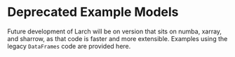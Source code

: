 # Deprecated Example Models

Future development of Larch will be on version that sits on numba, xarray, and sharrow,
as that code is faster and more extensible.  Examples using the legacy `DataFrames` code
are provided here.

```{tableofcontents}
```
